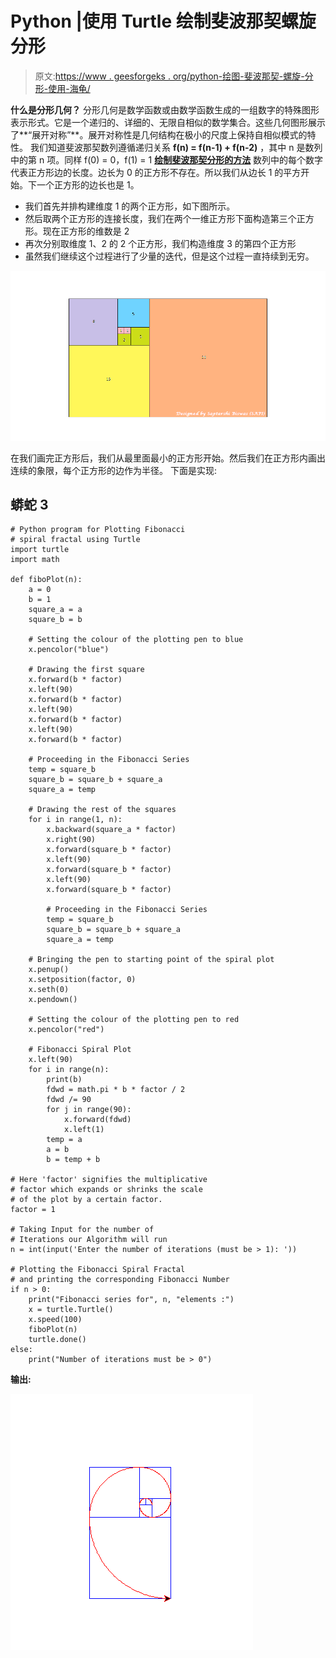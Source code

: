 # Python |使用 Turtle 绘制斐波那契螺旋分形

> 原文:[https://www . geesforgeks . org/python-绘图-斐波那契-螺旋-分形-使用-海龟/](https://www.geeksforgeeks.org/python-plotting-fibonacci-spiral-fractal-using-turtle/)

**什么是分形几何？**
分形几何是数学函数或由数学函数生成的一组数字的特殊图形表示形式。它是一个递归的、详细的、无限自相似的数学集合。这些几何图形展示了**“展开对称”**。展开对称性是几何结构在极小的尺度上保持自相似模式的特性。
我们知道斐波那契数列遵循递归关系 **f(n) = f(n-1) + f(n-2)** ，其中 n 是数列中的第 n 项。同样 f(0) = 0，f(1) = 1
**<u>绘制斐波那契分形的方法</u>**
数列中的每个数字代表正方形边的长度。边长为 0 的正方形不存在。所以我们从边长 1 的平方开始。下一个正方形的边长也是 1。

*   我们首先并排构建维度 1 的两个正方形，如下图所示。
*   然后取两个正方形的连接长度，我们在两个一维正方形下面构造第三个正方形。现在正方形的维数是 2
*   再次分别取维度 1、2 的 2 个正方形，我们构造维度 3 的第四个正方形
*   虽然我们继续这个过程进行了少量的迭代，但是这个过程一直持续到无穷。

![](img/daa04656ae252ecddcf1103957907fe5.png)

在我们画完正方形后，我们从最里面最小的正方形开始。然后我们在正方形内画出连续的象限，每个正方形的边作为半径。
下面是实现:

## 蟒蛇 3

```
# Python program for Plotting Fibonacci
# spiral fractal using Turtle
import turtle
import math

def fiboPlot(n):
    a = 0
    b = 1
    square_a = a
    square_b = b

    # Setting the colour of the plotting pen to blue
    x.pencolor("blue")

    # Drawing the first square
    x.forward(b * factor)
    x.left(90)
    x.forward(b * factor)
    x.left(90)
    x.forward(b * factor)
    x.left(90)
    x.forward(b * factor)

    # Proceeding in the Fibonacci Series
    temp = square_b
    square_b = square_b + square_a
    square_a = temp

    # Drawing the rest of the squares
    for i in range(1, n):
        x.backward(square_a * factor)
        x.right(90)
        x.forward(square_b * factor)
        x.left(90)
        x.forward(square_b * factor)
        x.left(90)
        x.forward(square_b * factor)

        # Proceeding in the Fibonacci Series
        temp = square_b
        square_b = square_b + square_a
        square_a = temp

    # Bringing the pen to starting point of the spiral plot
    x.penup()
    x.setposition(factor, 0)
    x.seth(0)
    x.pendown()

    # Setting the colour of the plotting pen to red
    x.pencolor("red")

    # Fibonacci Spiral Plot
    x.left(90)
    for i in range(n):
        print(b)
        fdwd = math.pi * b * factor / 2
        fdwd /= 90
        for j in range(90):
            x.forward(fdwd)
            x.left(1)
        temp = a
        a = b
        b = temp + b

# Here 'factor' signifies the multiplicative
# factor which expands or shrinks the scale
# of the plot by a certain factor.
factor = 1

# Taking Input for the number of
# Iterations our Algorithm will run
n = int(input('Enter the number of iterations (must be > 1): '))

# Plotting the Fibonacci Spiral Fractal
# and printing the corresponding Fibonacci Number
if n > 0:
    print("Fibonacci series for", n, "elements :")
    x = turtle.Turtle()
    x.speed(100)
    fiboPlot(n)
    turtle.done()
else:
    print("Number of iterations must be > 0")
```

**输出:**

![](img/5603e818e34314958a50cf0ea609348f.png)